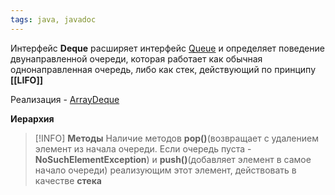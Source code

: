 ```yaml
---
tags: java, javadoc
---
```

Интерфейс **Deque** расширяет интерфейс [Queue](java_Queue.md) и определяет поведение двунаправленной очереди, которая работает как обычная однонаправленная очередь, либо как стек, действующий по принципу **[[LIFO]]**

Реализация - [ArrayDeque](ArrayDeque.md)

**Иерархия**
>[!INFO]
>**Методы**
>Наличие методов **pop()**(возвращает с удалением элемент из начала очереди. Если очередь пуста - **NoSuchElementException**) и **push()**(добавляет элемент в самое начало очереди) реализующим этот элемент, действовать в качестве **стека**


